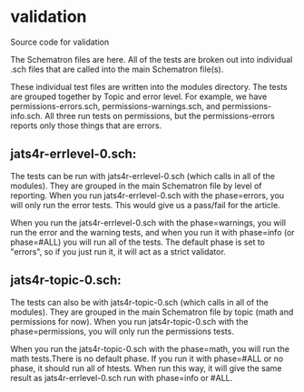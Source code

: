 validation
==========

Source code for validation

The Schematron files are here. All of the tests are broken out into individual .sch files that are called into the main Schematron file(s). 

These individual test files are written into the modules directory. The tests are grouped together by Topic and error level. For example, we have permissions-errors.sch, permissions-warnings.sch, and permissions-info.sch. All three run tests on permissions, but the permissions-errors reports only those things that are errors. 


jats4r-errlevel-0.sch:
----------------------
The tests can be run with jats4r-errlevel-0.sch (which calls in all of the modules). They are grouped in the main Schematron file by level of reporting. When you run jats4r-errlevel-0.sch with the phase=errors, you will only run the error tests. This would give us a pass/fail for the article. 

When you run the jats4r-errlevel-0.sch with the phase=warnings, you will run the error and the warning tests, and when you run it with phase=info (or phase=#ALL) you will run all of the tests. The default phase is set to "errors", so if you just run it, it will act as a strict validator. 


jats4r-topic-0.sch:
----------------------
The tests can also be with jats4r-topic-0.sch (which calls in all of the modules). They are grouped in the main Schematron file by topic (math and permissions for now). When you run jats4r-topic-0.sch with the phase=permissions, you will only run the permissions tests.  

When you run the jats4r-topic-0.sch with the phase=math, you will run the math tests.There is no default phase. If you run it with phase=#ALL or no phase, it should run all of htests. When run this way, it will give the same result as  jats4r-errlevel-0.sch run with phase=info or #ALL.



